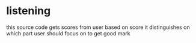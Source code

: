 # listening
this source code gets scores from user
based on score it distinguishes on which part user should focus on to get good mark
